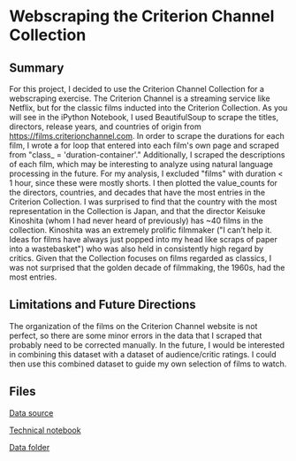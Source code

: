 # Webscraping the Criterion Channel Collection
 
## Summary
For this project, I decided to use the Criterion Channel Collection for a webscraping exercise. The Criterion Channel is a streaming service like Netflix, but for the classic films inducted into the Criterion Collection. As you will see in the iPython Notebook, I used BeautifulSoup to scrape the titles, directors, release years, and countries of origin from https://films.criterionchannel.com. In order to scrape the durations for each film, I wrote a for loop that entered into each film's own page and scraped from "class_ = 'duration-container'." Additionally, I scraped the descriptions of each film, which may be interesting to analyze using natural language processing in the future. For my analysis, I excluded "films" with duration < 1 hour, since these were mostly shorts. I then plotted the value_counts for the directors, countries, and decades that have the most entries in the Criterion Collection. I was surprised to find that the country with the most representation in the Collection is Japan, and that the director Keisuke Kinoshita (whom I had never heard of previously) has ~40 films in the collection. Kinoshita was an extremely prolific filmmaker ("I can’t help it. Ideas for films have always just popped into my head like scraps of paper into a wastebasket") who was also held in consistently high regard by critics. Given that the Collection focuses on films regarded as classics, I was not surprised that the golden decade of filmmaking, the 1960s, had the most entries. 

## Limitations and Future Directions
The organization of the films on the Criterion Channel website is not perfect, so there are some minor errors in the data that I scraped that probably need to be corrected manually. In the future, I would be interested in combining this dataset with a dataset of audience/critic ratings. I could then use this combined dataset to guide my own selection of films to watch.

## Files
[Data source](https://films.criterionchannel.com)

[Technical notebook](Webscraping.ipynb)

[Data folder](data)
